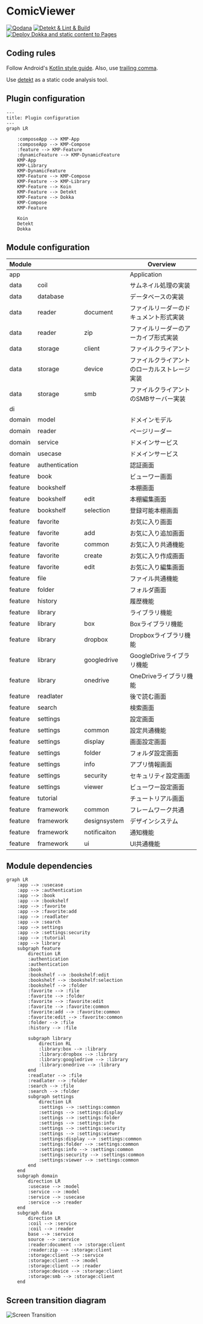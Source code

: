 # ComicViewer

[![Qodana](https://github.com/SorrowBlue/ComicViewer/actions/workflows/qodana.yml/badge.svg?branch=main)](https://github.com/SorrowBlue/ComicViewer/actions/workflows/qodana.yml)
[![Detekt & Lint & Build](https://github.com/SorrowBlue/ComicViewer/actions/workflows/detekt-lint-build.yml/badge.svg)](https://github.com/SorrowBlue/ComicViewer/actions/workflows/detekt-lint-build.yml)
[![Deploy Dokka and static content to Pages](https://github.com/SorrowBlue/ComicViewer/actions/workflows/gh-pages.yml/badge.svg)](https://github.com/SorrowBlue/ComicViewer/actions/workflows/gh-pages.yml)

## Coding rules

Follow Android's [Kotlin style guide](https://developer.android.com/kotlin/style-guide).
Also, use [trailing comma](https://kotlinlang.org/docs/coding-conventions.html#trailing-commas).

Use [detekt](https://github.com/detekt/detekt) as a static code analysis tool.

## Plugin configuration

<link
  href="https://cdnjs.cloudflare.com/ajax/libs/font-awesome/6.5.1/css/all.min.css"
  rel="stylesheet"
/>

```mermaid
---
title: Plugin configuration
---
graph LR

    :composeApp --> KMP-App
    :composeApp --> KMP-Compose
    :feature --> KMP-Feature
    :dynamicFeature --> KMP-DynamicFeature
    KMP-App
    KMP-Library
    KMP-DynamicFeature
    KMP-Feature --> KMP-Compose
    KMP-Feature --> KMP-Library
    KMP-Feature --> Koin
    KMP-Feature --> Detekt
    KMP-Feature --> Dokka
    KMP-Compose
    KMP-Feature

    Koin
    Detekt
    Dokka
```

## Module configuration

| Module  |                |              | Overview               |
|---------|----------------|--------------|------------------------|
| app     |                |              | Application            |
| data    | coil           |              | サムネイル処理の実装             |
| data    | database       |              | データベースの実装              |
| data    | reader         | document     | ファイルリーダーのドキュメント形式実装    |
| data    | reader         | zip          | ファイルリーダーのアーカイブ形式実装     |
| data    | storage        | client       | ファイルクライアント             |
| data    | storage        | device       | ファイルクライアントのローカルストレージ実装 |
| data    | storage        | smb          | ファイルクライアントのSMBサーバー実装   |
| di      |                |              |                        |
| domain  | model          |              | ドメインモデル                |
| domain  | reader         |              | ページリーダー                |
| domain  | service        |              | ドメインサービス               |
| domain  | usecase        |              | ドメインサービス               |
| feature | authentication |              | 認証画面                   |
| feature | book           |              | ビューワー画面                |
| feature | bookshelf      |              | 本棚画面                   |
| feature | bookshelf      | edit         | 本棚編集画面                 |
| feature | bookshelf      | selection    | 登録可能本棚画面               |
| feature | favorite       |              | お気に入り画面                |
| feature | favorite       | add          | お気に入り追加画面              |
| feature | favorite       | common       | お気に入り共通機能              |
| feature | favorite       | create       | お気に入り作成画面              |
| feature | favorite       | edit         | お気に入り編集画面              |
| feature | file           |              | ファイル共通機能               |
| feature | folder         |              | フォルダ画面                 |
| feature | history        |              | 履歴機能                   |
| feature | library        |              | ライブラリ機能                |
| feature | library        | box          | Boxライブラリ機能             |
| feature | library        | dropbox      | Dropboxライブラリ機能         |
| feature | library        | googledrive  | GoogleDriveライブラリ機能     |
| feature | library        | onedrive     | OneDriveライブラリ機能        |
| feature | readlater      |              | 後で読む画面                 |
| feature | search         |              | 検索画面                   |
| feature | settings       |              | 設定画面                   |
| feature | settings       | common       | 設定共通機能                 |
| feature | settings       | display      | 画面設定画面                 |
| feature | settings       | folder       | フォルダ設定画面               |
| feature | settings       | info         | アプリ情報画面                |
| feature | settings       | security     | セキュリティ設定画面             |
| feature | settings       | viewer       | ビューワー設定画面              |
| feature | tutorial       |              | チュートリアル画面              |
| feature | framework      | common       | フレームワーク共通              |
| feature | framework      | designsystem | デザインシステム               |
| feature | framework      | notificaiton | 通知機能                   |
| feature | framework      | ui           | UI共通機能                 |

## Module dependencies

```mermaid
graph LR
    :app --> :usecase
    :app --> :authentication
    :app --> :book
    :app --> :bookshelf
    :app --> :favorite
    :app --> :favorite:add
    :app --> :readlater
    :app --> :search
    :app --> settings
    :app --> :settings:security
    :app --> :tutorial
    :app --> library
    subgraph feature
        direction LR
        :authentication
        :authentication
        :book
        :bookshelf --> :bookshelf:edit
        :bookshelf --> :bookshelf:selection
        :bookshelf --> :folder
        :favorite --> :file
        :favorite --> :folder
        :favorite --> :favorite:edit
        :favorite --> :favorite:common
        :favorite:add --> :favorite:common
        :favorite:edit --> :favorite:common
        :folder --> :file
        :history --> :file

        subgraph library
            direction RL
            :library:box --> :library
            :library:dropbox --> :library
            :library:googledrive --> :library
            :library:onedrive --> :library
        end
        :readlater --> :file
        :readlater --> :folder
        :search --> :file
        :search --> :folder
        subgraph settings
            direction LR
            :settings --> :settings:common
            :settings --> :settings:display
            :settings --> :settings:folder
            :settings --> :settings:info
            :settings --> :settings:security
            :settings --> :settings:viewer
            :settings:display --> :settings:common
            :settings:folder --> :settings:common
            :settings:info --> :settings:common
            :settings:security --> :settings:common
            :settings:viewer --> :settings:common
        end
    end
    subgraph domain
        direction LR
        :usecase --> :model
        :service --> :model
        :service --> :usecase
        :service --> :reader
    end
    subgraph data
        direction LR
        :coil --> :service
        :coil --> :reader
        base --> :service
        source --> :service
        :reader:document --> :storage:client
        :reader:zip --> :storage:client
        :storage:client --> :service
        :storage:client --> :model
        :storage:client --> :reader
        :storage:device --> :storage:client
        :storage:smb --> :storage:client
    end
```

## Screen transition diagram

![Screen Transition](./docs/screen_transition.svg)
